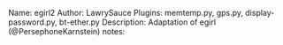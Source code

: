 Name: egirl2
Author: LawrySauce
Plugins: memtemp.py, gps.py, display-password.py, bt-ether.py
Description: Adaptation of egirl (@PersephoneKarnstein)
notes: 